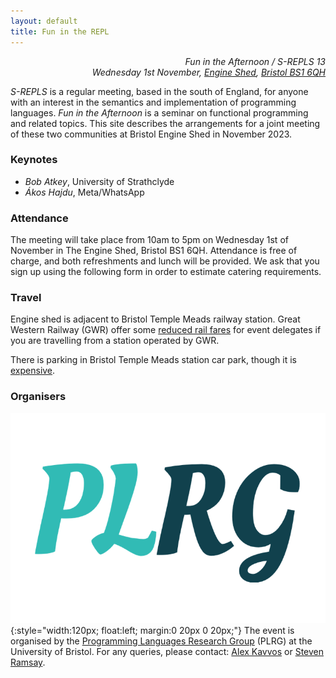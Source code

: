 ```yaml
---
layout: default
title: Fun in the REPL
---
```


<p style="text-align:right">
<i>Fun in the Afternoon / S-REPLS 13</i><br>
<i>Wednesday 1st November, <a href="https://engine-shed.co.uk" target="_blank">Engine Shed</a>, <a href="https://goo.gl/maps/4UMxDXYtNHgmGscm9" target="_blank">Bristol BS1 6QH</a></i>
</p>

*S-REPLS* is a regular meeting, based in the south of England, for anyone with an interest in the semantics and implementation of programming languages.  *Fun in the Afternoon* is a seminar on functional programming and related topics.  This site describes the arrangements for a joint meeting of these two communities at Bristol Engine Shed in November 2023.

### Keynotes

 * *Bob Atkey*, University of Strathclyde
 * *Ákos Hajdu*, Meta/WhatsApp
 
### Attendance

The meeting will take place from 10am to 5pm on Wednesday 1st of November in The Engine Shed, Bristol BS1 6QH.  Attendance is free of charge, and both refreshments and lunch will be provided.  We ask that you sign up using the following form in order to estimate catering requirements.

### Travel

Engine shed is adjacent to Bristol Temple Meads railway station.  Great Western Railway (GWR) offer some <a href="https://www.visitwest.co.uk/meet/how-we-can-help/discounted-train-travel">reduced rail fares</a> for event delegates if you are travelling from a station operated by GWR.

There is parking in Bristol Temple Meads station car park, though it is <a href="https://www.apcoa.co.uk/parking-in/bristol/bristol-temple-meads/">expensive</a>.

### Organisers

![plrg logo](assets/img/logo-acronym-only-trans.png){:style="width:120px; float:left; margin:0 20px 0 20px;"}
The event is organised by the <a href="https://plrg-bristol.github.io/" target="_blank">Programming Languages Research Group</a> (PLRG) at the University of Bristol.  For any queries, please contact: <a href="https://seis.bristol.ac.uk/~tz20861/" target="_blank">Alex Kavvos</a> or <a href="sjrsay.github.io" target="_blank">Steven Ramsay</a>.
